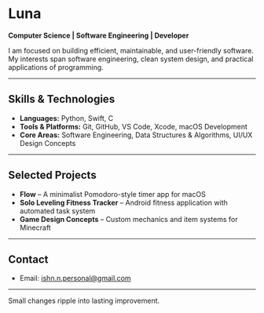 # Luna
**Computer Science | Software Engineering | Developer**  

I am focused on building efficient, maintainable, and user-friendly software. My interests span software engineering, clean system design, and practical applications of programming.  

---

## Skills & Technologies  
- **Languages:** Python, Swift, C  
- **Tools & Platforms:** Git, GitHub, VS Code, Xcode, macOS Development  
- **Core Areas:** Software Engineering, Data Structures & Algorithms, UI/UX Design Concepts  

---

## Selected Projects  
- **Flow** – A minimalist Pomodoro-style timer app for macOS  
- **Solo Leveling Fitness Tracker** – Android fitness application with automated task system  
- **Game Design Concepts** – Custom mechanics and item systems for Minecraft  

---

## Contact  
- Email: ishn.n.personal@gmail.com  

---

Small changes ripple into lasting improvement.
